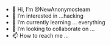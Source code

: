 - 👋 Hi, I’m @NewAnonymosteam
- 👀 I’m interested in ...hacking 
- 🌱 I’m currently learning ... everything 
- 💞️ I’m looking to collaborate on ...
- 📫 How to reach me ...

<!---
NewAnonymosteam/NewAnonymosteam is a ✨ special ✨ repository because its `README.md` (this file) appears on your GitHub profile.
You can click the Preview link to take a look at your changes.
--->
